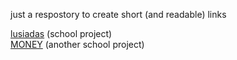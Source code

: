 just a respostory to create short (and readable) links

<a href = 'https://gdor-11.github.io/links/lusiadas'>lusiadas</a> (school project)<br>
<a href = 'https://gdor-11.github.io/links/money'>MONEY</a> (another school project)
